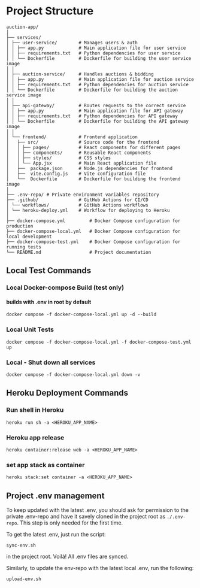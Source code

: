 # Project Structure

```
auction-app/
│  
├── services/  
│ ├── user-service/        # Manages users & auth  
│ │ ├── app.py             # Main application file for user service  
│ │ ├── requirements.txt   # Python dependencies for user service  
│ │ └── Dockerfile         # Dockerfile for building the user service image  
│ │  
│ ├── auction-service/     # Handles auctions & bidding  
│ │ ├── app.py             # Main application file for auction service  
│ │ ├── requirements.txt   # Python dependencies for auction service  
│ │ └── Dockerfile         # Dockerfile for building the auction service image  
│ │  
│ ├── api-gateway/         # Routes requests to the correct service  
│ │ ├── app.py             # Main application file for API gateway  
│ │ ├── requirements.txt   # Python dependencies for API gateway  
│ │ └── Dockerfile         # Dockerfile for building the API gateway image  
│ │  
│ └── frontend/            # Frontend application  
│   ├── src/               # Source code for the frontend  
│   │ ├── pages/           # React components for different pages  
│   │ ├── components/      # Reusable React components  
│   │ ├── styles/          # CSS styles  
│   │ └── App.jsx          # Main React application file  
│   ├──  package.json      # Node.js dependencies for frontend  
│   ├──  vite.config.js    # Vite configuration file  
│   └──  Dockerfile        # Dockerfile for building the frontend image  
│
├── .env-repo/ # Private environment variables repository
├── .github/               # GitHub Actions for CI/CD  
│ └── workflows/           # GitHub Actions workflows  
│ └── heroku-deploy.yml    # Workflow for deploying to Heroku  
│  
├── docker-compose.yml         # Docker Compose configuration for production  
├── docker-compose-local.yml   # Docker Compose configuration for local development  
├── docker-compose-test.yml    # Docker Compose configuration for running tests  
└── README.md                  # Project documentation
```

## Local Test Commands

### Local Docker-compose Build (test only)

#### builds with .env in root by default
```
docker compose -f docker-compose-local.yml up -d --build
```

### Local Unit Tests
```
docker compose -f docker-compose-local.yml -f docker-compose-test.yml up
```

### Local - Shut down all services
```
docker compose -f docker-compose-local.yml down -v
```

## Heroku Deployment Commands

### Run shell in Heroku
```
heroku run sh -a <HEROKU_APP_NAME>
```

### Heroku app release
```
heroku container:release web -a <HEROKU_APP_NAME>
```

### set app stack as container
```
heroku stack:set container -a <HEROKU_APP_NAME>
```

## Project .env management

To keep updated with the latest .env, you should ask for permission to the private .env-repo and have it savely cloned
in the project root as `./.env-repo`. This step is only needed for the first time.

To get the latest .env, just run the script:
```
sync-env.sh
```
in the project root. Voilà! All .env files are synced.

Similarly, to update the env-repo with the latest local .env, run the following:
```
upload-env.sh
```
